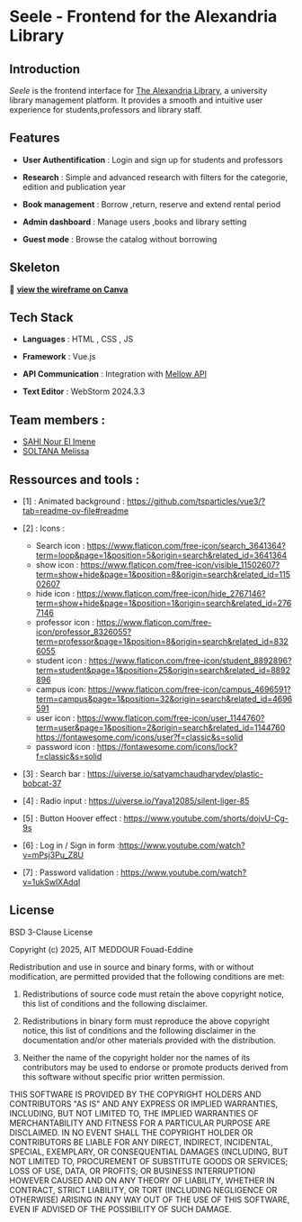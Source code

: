 # Seele - Frontend for the Alexandria Library

## Introduction

*Seele* is the frontend interface for [The Alexandria Library](https://github.com/Paranoid-Pufferfish/alexandria-library), a university library management platform. It provides a smooth and intuitive user experience for students,professors and library staff.

## Features 
- **User Authentification** : Login and sign up for students and professors

- **Research** : Simple and advanced research with filters for the categorie, edition and publication year

- **Book management** : Borrow ,return, reserve and extend rental period

- **Admin dashboard** : Manage users ,books and library setting 

- **Guest mode** : Browse the catalog without borrowing

## Skeleton
🔗 **[view the wireframe on Canva](https://www.canva.com/design/DAGgaKHwp_0/_WYxneecdjyUwVURa3oaDw/view?mode=prototype)** 

## Tech Stack
- **Languages** : HTML , CSS , JS

- **Framework** : Vue.js

- **API Communication** : Integration with [Mellow API](https://github.com/Paranoid-Pufferfish/mellow-api)

- **Text Editor** : WebStorm 2024.3.3

## Team members :

- [SAHI Nour El Imene](https://github.com/ImeneeSh)
- [SOLTANA Melissa](https://github.com/melissa60)

## Ressources and tools :

- [1] : Animated background : https://github.com/tsparticles/vue3/?tab=readme-ov-file#readme
- [2] : Icons :
  - Search icon : https://www.flaticon.com/free-icon/search_3641364?term=loop&page=1&position=5&origin=search&related_id=3641364
  - show icon : https://www.flaticon.com/free-icon/visible_11502607?term=show+hide&page=1&position=8&origin=search&related_id=11502607
  - hide icon : https://www.flaticon.com/free-icon/hide_2767146?term=show+hide&page=1&position=1&origin=search&related_id=2767146
  - professor icon : https://www.flaticon.com/free-icon/professor_8326055?term=professor&page=1&position=8&origin=search&related_id=8326055
  - student icon : https://www.flaticon.com/free-icon/student_8892896?term=student&page=1&position=25&origin=search&related_id=8892896
  - campus icon: https://www.flaticon.com/free-icon/campus_4696591?term=campus&page=1&position=32&origin=search&related_id=4696591
  - user icon : https://www.flaticon.com/free-icon/user_1144760?term=user&page=1&position=2&origin=search&related_id=1144760
                https://fontawesome.com/icons/user?f=classic&s=solid
  - password icon : https://fontawesome.com/icons/lock?f=classic&s=solid

- [3] : Search bar : https://uiverse.io/satyamchaudharydev/plastic-bobcat-37
- [4] : Radio input : https://uiverse.io/Yaya12085/silent-liger-85
- [5] : Button Hoover effect : https://www.youtube.com/shorts/dojvU-Cg-9s
- [6] : Log in / Sign in form :https://www.youtube.com/watch?v=mPsj3Pu_Z8U 
- [7] : Password validation : https://www.youtube.com/watch?v=1ukSwlXAdqI

## License

BSD 3-Clause License

Copyright (c) 2025, AIT MEDDOUR Fouad-Eddine

Redistribution and use in source and binary forms, with or without
modification, are permitted provided that the following conditions are met:

1. Redistributions of source code must retain the above copyright notice, this
   list of conditions and the following disclaimer.

2. Redistributions in binary form must reproduce the above copyright notice,
   this list of conditions and the following disclaimer in the documentation
   and/or other materials provided with the distribution.

3. Neither the name of the copyright holder nor the names of its
   contributors may be used to endorse or promote products derived from
   this software without specific prior written permission.

THIS SOFTWARE IS PROVIDED BY THE COPYRIGHT HOLDERS AND CONTRIBUTORS "AS IS"
AND ANY EXPRESS OR IMPLIED WARRANTIES, INCLUDING, BUT NOT LIMITED TO, THE
IMPLIED WARRANTIES OF MERCHANTABILITY AND FITNESS FOR A PARTICULAR PURPOSE ARE
DISCLAIMED. IN NO EVENT SHALL THE COPYRIGHT HOLDER OR CONTRIBUTORS BE LIABLE
FOR ANY DIRECT, INDIRECT, INCIDENTAL, SPECIAL, EXEMPLARY, OR CONSEQUENTIAL
DAMAGES (INCLUDING, BUT NOT LIMITED TO, PROCUREMENT OF SUBSTITUTE GOODS OR
SERVICES; LOSS OF USE, DATA, OR PROFITS; OR BUSINESS INTERRUPTION) HOWEVER
CAUSED AND ON ANY THEORY OF LIABILITY, WHETHER IN CONTRACT, STRICT LIABILITY,
OR TORT (INCLUDING NEGLIGENCE OR OTHERWISE) ARISING IN ANY WAY OUT OF THE USE
OF THIS SOFTWARE, EVEN IF ADVISED OF THE POSSIBILITY OF SUCH DAMAGE.







